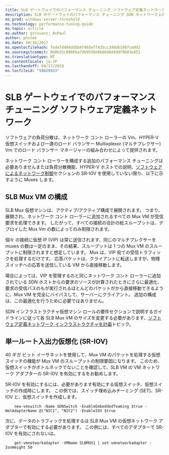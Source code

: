 ```yaml
---
title: SLB ゲートウェイでのパフォーマンス チューニング ソフトウェア定義ネットワーク
description: SLB のゲートウェイのパフォーマンス チューニング SDN ネットワーク上のガイドライン
ms.prod: windows-server-threshold
ms.technology: performance-tuning-guide
ms.topic: article
ms.author: grcusanz; AnPaul
author: phstee
ms.date: 10/16/2017
ms.openlocfilehash: fede7d404ddbb4f465eff435cc340db1907ce9d2
ms.sourcegitcommit: 0d0b32c8986ba7db9536e0b8648d4ddf9b03e452
ms.translationtype: MT
ms.contentlocale: ja-JP
ms.lasthandoff: 04/17/2019
ms.locfileid: "59829933"
---
```

# <a name="slb-gateway-performance-tuning-in-software-defined-networks"></a>SLB ゲートウェイでのパフォーマンス チューニング ソフトウェア定義ネットワーク

ソフトウェアの負荷分散は、ネットワーク コント ローラーの Vm、HYPER-V 仮想スイッチおよび一連のロード バランサー Multixplexor (マルチプレクサー) Vm でのロード バランサー マネージャーの組み合わせによって提供されます。

ネットワーク コント ローラーを構成する追加のパフォーマンス チューニングは必要ありませんまたは負荷分散機能、HYPER-V ホストでの説明、[ソフトウェアによるネットワーク制御](index.md)セクションの SR-IOV を使用していない限り、以下に示すように Muxes します。

## <a name="slb-mux-vm-configuration"></a>SLB Mux VM の構成

SLB Mux 仮想マシンは、アクティブ/アクティブ構成で展開されます。  つまり、展開され、ネットワーク コント ローラーに追加されるすべての Mux VM が受信要求を処理できます。  したがって、すべての接続の合計の総スループットは、デプロイした Mux Vm の数によってのみ制限されます。  

個々 の接続に仮想 IP (VIP) は常に送信されます、同じのマルチプレクサーを muxes の数は一定のまま、その結果、スループットは 1 つの Mux VM のスループットに制限されますと想定しています。  Mux は、VIP 宛ての受信トラフィックを処理するだけです。  応答パケットは、クライアントに転送しますが、物理スイッチへの応答を送信している VM から直接移動します。

場合によっては、VIP を管理するのと同じネットワーク コント ローラーに追加されている SDN ホストからの要求のソースが計算されたときにさらに最適化、要求の受信パスのもが実行されるほとんどのパケットがから直接移動できるように、Mux VM を完全にバイパスして、サーバーにクライアント。  追加の構成は、この最適化を行うために必要ではありません。

SDN インフラストラクチャ仮想マシン ロールの要件セクションで説明するガイドラインに従って各 SLB Mux VM のサイズを変更する必要があります、[ソフトウェア定義ネットワーク インフラストラクチャを計画](../../../../networking/sdn/plan/Plan-a-Software-Defined-Network-Infrastructure.md)トピック。

## <a name="single-root-io-virtualization-sr-iov"></a>単一ルート入出力仮想化 (SR-IOV)

40 ギガ ビット イーサネットを使用して、Mux VM のパケットを処理する仮想スイッチの機能が Mux VM のスループットの制限要因になります。  このため、仮想スイッチがボトルネックでないことを確認して、SLB VM の VM ネットワーク アダプターの SR-IOV を有効にするをお勧めします。

SR-IOV を有効にするには、必要があります有効にする仮想スイッチ、仮想スイッチの作成時にします。  この例では、スイッチ埋め込みチーミング (SET)、SR-IOV と、仮想スイッチを作成します。
``` syntax
    new-vmswitch -Name SDNSwitch -EnableEmbeddedTeaming $true -NetAdapterName @("NIC1", "NIC2") -EnableIOV $true
```
次に、データのトラフィックを処理するは SLB Mux VM の仮想ネットワーク アダプターで有効にする必要があります。  この例には、すべてのアダプターで SR-IOV を有効にされないは。
``` syntax
    get-vmnetworkadapter -VMName SLBMUX1 | set-vmnetworkadapter -IovWeight 50
```
